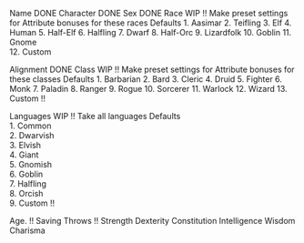 Name  DONE
Character  DONE
Sex  DONE
Race  WIP !! Make preset settings for Attribute bonuses for these races
    Defaults
        1.  Aasimar
        2.  Teifling
        3.  Elf
        4.  Human
        5.  Half-Elf
        6.  Halfling
        7.  Dwarf
        8.  Half-Orc
        9.  Lizardfolk
        10. Goblin
        11. Gnome    
        12. Custom
                  
Alignment  DONE
Class WIP !! Make preset settings for Attribute bonuses for these classes
    Defaults
        1.  Barbarian
        2.  Bard
        3.  Cleric
        4.  Druid
        5.  Fighter
        6.  Monk
        7.  Paladin
        8.  Ranger
        9.  Rogue
        10. Sorcerer
        11. Warlock
        12. Wizard
        13. Custom !!

Languages WIP !! Take all languages
    Defaults        
        1. Common  
        2. Dwarvish  
        3. Elvish  
        4. Giant  
        5. Gnomish  
        6. Goblin  
        7. Halfling  
        8. Orcish  
        9. Custom !!

Age.  !!
Saving Throws !!
    Strength
    Dexterity
    Constitution
    Intelligence
    Wisdom
    Charisma